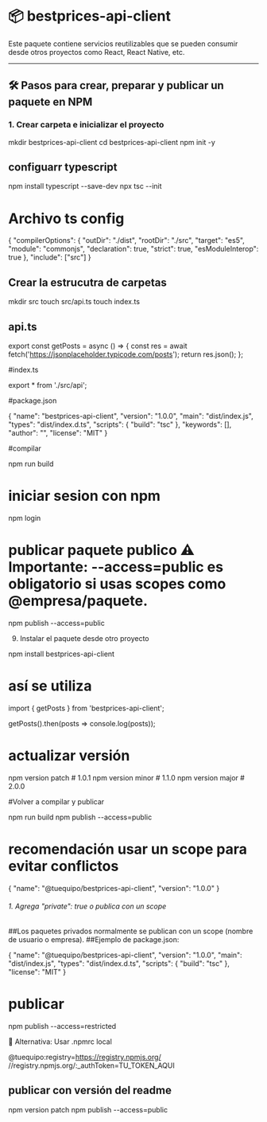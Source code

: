 # 📦 bestprices-api-client

Este paquete contiene servicios reutilizables que se pueden consumir desde otros proyectos como React, React Native, etc.

---

## 🛠️ Pasos para crear, preparar y publicar un paquete en NPM

### 1. Crear carpeta e inicializar el proyecto


mkdir bestprices-api-client
cd bestprices-api-client
npm init -y


## configuarr typescript

npm install typescript --save-dev
npx tsc --init

# Archivo ts config

{
  "compilerOptions": {
    "outDir": "./dist",
    "rootDir": "./src",
    "target": "es5",
    "module": "commonjs",
    "declaration": true,
    "strict": true,
    "esModuleInterop": true
  },
  "include": ["src"]
}

## Crear la estrucutra de carpetas

mkdir src
touch src/api.ts
touch index.ts


## api.ts

export const getPosts = async () => {
  const res = await fetch('https://jsonplaceholder.typicode.com/posts');
  return res.json();
};


#index.ts

export * from './src/api';


#package.json

{
  "name": "bestprices-api-client",
  "version": "1.0.0",
  "main": "dist/index.js",
  "types": "dist/index.d.ts",
  "scripts": {
    "build": "tsc"
  },
  "keywords": [],
  "author": "",
  "license": "MIT"
}


#compilar 

npm run build


# iniciar sesion con npm 

npm login

# publicar paquete publico ⚠️ Importante: --access=public es obligatorio si usas scopes como @empresa/paquete.

npm publish --access=public



9. Instalar el paquete desde otro proyecto


npm install bestprices-api-client

# así se utiliza

import { getPosts } from 'bestprices-api-client';

getPosts().then(posts => console.log(posts));


# actualizar versión 

npm version patch   # 1.0.1
npm version minor   # 1.1.0
npm version major   # 2.0.0

#Volver a compilar y publicar

npm run build
npm publish --access=public


# recomendación usar  un scope para evitar conflictos

{
  "name": "@tuequipo/bestprices-api-client",
  "version": "1.0.0"
}


###### 1. Agrega "private": true o publica con un scope
##Los paquetes privados normalmente se publican con un scope (nombre de usuario o empresa).
##Ejemplo de package.json:

{
  "name": "@tuequipo/bestprices-api-client",
  "version": "1.0.0",
  "main": "dist/index.js",
  "types": "dist/index.d.ts",
  "scripts": {
    "build": "tsc"
  },
  "license": "MIT"
}

# publicar 

npm publish --access=restricted


📄 Alternativa: Usar .npmrc local

@tuequipo:registry=https://registry.npmjs.org/
//registry.npmjs.org/:_authToken=TU_TOKEN_AQUI


## publicar con versión del readme

 npm version patch
npm publish --access=public